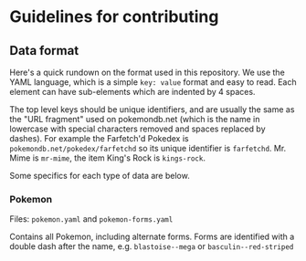 # Guidelines for contributing




## Data format

Here's a quick rundown on the format used in this repository. We use the YAML language, which is a simple `key: value` format and easy to read. Each element can have sub-elements which are indented by 4 spaces.

The top level keys should be unique identifiers, and are usually the same as the "URL fragment" used on pokemondb.net (which is the name in lowercase with special characters removed and spaces replaced by dashes). For example the Farfetch'd Pokedex is `pokemondb.net/pokedex/farfetchd` so its unique identifier is `farfetchd`. Mr. Mime is `mr-mime`, the item King's Rock is `kings-rock`.

Some specifics for each type of data are below.

### Pokemon

Files: `pokemon.yaml` and `pokemon-forms.yaml`

Contains all Pokemon, including alternate forms. Forms are identified with a double dash after the name, e.g. `blastoise--mega` or `basculin--red-striped`

